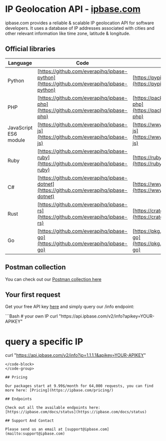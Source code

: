 # IP Geolocation API - [ipbase.com](https://ipbase.com)

ipbase.com provides a reliable & scalable IP geolocation API for software developers. It uses a database of IP addresses associated with cities and other relevant information like time zone, latitude & longitude.

## Official libraries

| Language              | Code                                                                                     | Repository                                                                                             |
| --------------------- | ---------------------------------------------------------------------------------------- | ------------------------------------------------------------------------------------------------------ |
| Python                | [https://github.com/everapihq/ipbase-python](https://github.com/everapihq/ipbase-python) | [https://pypi.org/project/ipbase/](https://pypi.org/project/ipbase/)                                   |
| PHP                   | [https://github.com/everapihq/ipbase-php](https://github.com/everapihq/ipbase-php)       | [https://packagist.org/packages/everapi/ipbase-php](https://packagist.org/packages/everapi/ipbase-php) |
| JavaScript ES6 module | [https://github.com/everapihq/ipbase-js](https://github.com/everapihq/ipbase-js)         | [https://www.npmjs.com/package/@everapi/ipbase-js](https://www.npmjs.com/package/@everapi/ipbase-js)   |
| Ruby                  | [https://github.com/everapihq/ipbase-ruby](https://github.com/everapihq/ipbase-ruby)     | [https://rubygems.org/gems/ipbase](https://rubygems.org/gems/ipbase)                                   |
| C#                    | [https://github.com/everapihq/ipbase-dotnet](https://github.com/everapihq/ipbase-dotnet) | [https://www.nuget.org/packages/ipbase/](https://www.nuget.org/packages/ipbase/)                       |
| Rust                  | [https://github.com/everapihq/ipbase-rs](https://github.com/everapihq/ipbase-rs)         | [https://crates.io/crates/ipbase-rs](https://crates.io/crates/ipbase-rs)                               |
| Go                    | [https://github.com/everapihq/ipbase-go](https://github.com/everapihq/ipbase-go)         | [https://pkg.go.dev/github.com/everapihq/ipbase-go](https://pkg.go.dev/github.com/everapihq/ipbase-go) |

## Postman collection

You can check out our [Postman collection here](https://www.postman.com/dominikkukacka/workspace/everapi/collection/6448-2d679115-8ed7-4dce-afb2-600ccfe6cba5?ctx=documentation)

## Your first request

Get your free API key [here](https://app.ipbase.com/register) and simply query our /info endpoint:

<code-group>
<code-block title="Bash">
```Bash
# your own IP
curl "https://api.ipbase.com/v2/info?apikey=YOUR-APIKEY"

# query a specific IP

curl "https://api.ipbase.com/v2/info?ip=1.1.1.1&apikey=YOUR-APIKEY"

````
</code-block>
</code-group>

## Pricing

Our packages start at 9.99$/month for 64,000 requests, you can find more here: [Pricing](https://ipbase.com/pricing/)

## Endpoints

Check out all the available endpoints here: [https://ipbase.com/docs/status](https://ipbase.com/docs/status)

## Support And Contact

Please send us an email at [support@ipbase.com](mailto:support@ipbase.com)

